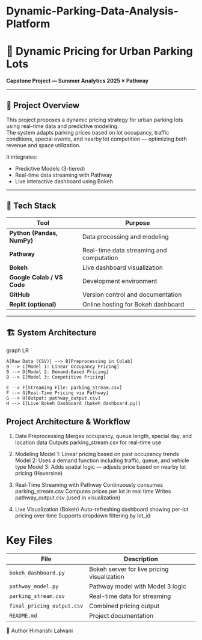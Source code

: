 # Dynamic-Parking-Data-Analysis-Platform
# 🚗 Dynamic Pricing for Urban Parking Lots  
**Capstone Project — Summer Analytics 2025 × Pathway**

---

## 📌 Project Overview

This project proposes a dynamic pricing strategy for urban parking lots using real-time data and predictive modeling.  
The system adapts parking prices based on lot occupancy, traffic conditions, special events, and nearby lot competition — optimizing both revenue and space utilization.

It integrates:
- Predictive Models (3-tiered)
- Real-time data streaming with Pathway
- Live interactive dashboard using Bokeh

---

## 🧰 Tech Stack

| Tool | Purpose |
|------|---------|
| **Python (Pandas, NumPy)** | Data processing and modeling |
| **Pathway** | Real-time data streaming and computation |
| **Bokeh** | Live dashboard visualization |
| **Google Colab / VS Code** | Development environment |
| **GitHub** | Version control and documentation |
| **Replit (optional)** | Online hosting for Bokeh dashboard |

---

## 🏗️ System Architecture

graph LR

    A[Raw Data (CSV)] --> B[Preprocessing in Colab]
    B --> C[Model 1: Linear Occupancy Pricing]
    B --> D[Model 2: Demand-Based Pricing]
    B --> E[Model 3: Competitive Pricing]

    E --> F[Streaming File: parking_stream.csv]
    F --> G[Real-Time Pricing via Pathway]
    G --> H[Output: pathway_output.csv]
    H --> I[Live Bokeh Dashboard (bokeh_dashboard.py)]

    
## Project Architecture & Workflow
1. Data Preprocessing
Merges occupancy, queue length, special day, and location data
Outputs parking_stream.csv for real-time use

2. Modeling
Model 1: Linear pricing based on past occupancy trends
Model 2: Uses a demand function including traffic, queue, and vehicle type
Model 3: Adds spatial logic — adjusts price based on nearby lot pricing (Haversine)

3. Real-Time Streaming with Pathway
Continuously consumes parking_stream.csv
Computes prices per lot in real time
Writes pathway_output.csv (used in visualization)

4. Live Visualization (Bokeh)
Auto-refreshing dashboard showing per-lot pricing over time
Supports dropdown filtering by lot_id


# Key Files
| File                       | Description                                 |
| -------------------------- | ------------------------------------------- |
| `bokeh_dashboard.py`       | Bokeh server for live pricing visualization |
| `pathway_model.py`         | Pathway model with Model 3 logic            |
| `parking_stream.csv`       | Real-time data for streaming                |
| `final_pricing_output.csv` | Combined pricing output                     |
| `README.md`                | Project documentation                       |


👤 Author
Himanshi Lalwani
